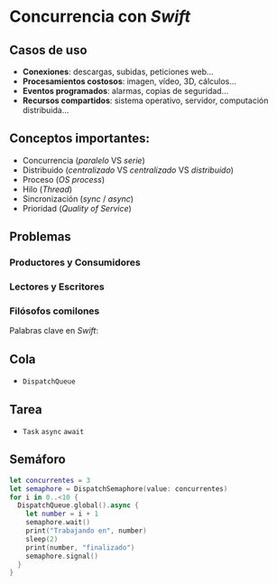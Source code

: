 # Concurrencia con *Swift*
## Casos de uso
- **Conexiones**: descargas, subidas, peticiones web...
- **Procesamientos costosos**: imagen, vídeo, 3D, cálculos...
- **Eventos programados**: alarmas, copias de seguridad...
- **Recursos compartidos**: sistema operativo, servidor, computación distribuida...

## Conceptos importantes:
- Concurrencia (*paralelo* VS *serie*)
- Distribuido (*centralizado* VS *centralizado* VS *distribuido*)
- Proceso (*OS process*)
- Hilo (*Thread*)
- Sincronización (*sync* / *async*)
- Prioridad (*Quality of Service*)

## Problemas
### Productores y Consumidores
### Lectores y Escritores
### Filósofos comilones

Palabras clave en *Swift*:
## Cola
- `DispatchQueue`
## Tarea
- `Task` `async` `await`

## Semáforo
```swift
let concurrentes = 3
let semaphore = DispatchSemaphore(value: concurrentes)
for i in 0..<10 {
  DispatchQueue.global().async {
    let number = i + 1
    semaphore.wait()
    print("Trabajando en", number)
    sleep(2)
    print(number, "finalizado")
    semaphore.signal()
  }
}
```
